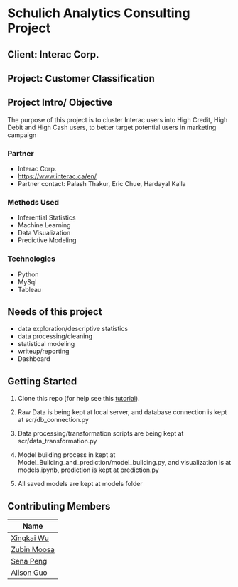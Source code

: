 # Schulich Analytics Consulting Project

## Client: Interac Corp.
## Project: Customer Classification


## Project Intro/ Objective
The purpose of this project is to cluster Interac users into High Credit, High Debit and High Cash users, to better target potential users in marketing campaign 

### Partner
* Interac Corp. 
* https://www.interac.ca/en/
* Partner contact: Palash Thakur, Eric Chue, Hardayal Kalla

### Methods Used
* Inferential Statistics
* Machine Learning
* Data Visualization
* Predictive Modeling

### Technologies
* Python
* MySql
* Tableau


## Needs of this project

- data exploration/descriptive statistics
- data processing/cleaning
- statistical modeling
- writeup/reporting
- Dashboard

## Getting Started

1. Clone this repo (for help see this [tutorial](https://help.github.com/articles/cloning-a-repository/)).
2. Raw Data is being kept at local server, and database connection is kept at scr/db_connection.py
    
3. Data processing/transformation scripts are being kept at scr/data_transformation.py
4. Model building process in kept at Model_Building_and_prediction/model_building.py, and visualization is at models.ipynb, prediction is kept at prediction.py
5. All saved models are kept at models folder


## Contributing Members

|Name     |
|---------|
|[Xingkai Wu](https://github.com/xwu0223)|
|[Zubin Moosa](https://www.linkedin.com/in/zubinmoosa/)|
|[Sena Peng](https://www.linkedin.com/in/sena1102/)|
|[Alison Guo](https://www.linkedin.com/in/yao-guo-a62324205/)|
